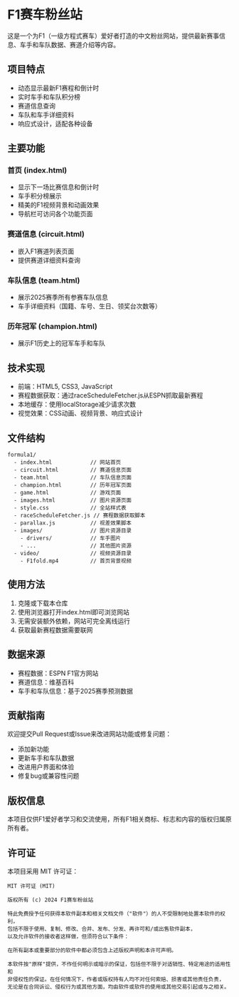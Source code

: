 # F1赛车粉丝站

这是一个为F1（一级方程式赛车）爱好者打造的中文粉丝网站，提供最新赛事信息、车手和车队数据、赛道介绍等内容。

## 项目特点

- 动态显示最新F1赛程和倒计时
- 实时车手和车队积分榜
- 赛道信息查询
- 车队和车手详细资料
- 响应式设计，适配各种设备

## 主要功能

### 首页 (index.html)

- 显示下一场比赛信息和倒计时
- 车手积分榜展示
- 精美的F1视频背景和动画效果
- 导航栏可访问各个功能页面

### 赛道信息 (circuit.html)

- 嵌入F1赛道列表页面
- 提供赛道详细资料查询

### 车队信息 (team.html)

- 展示2025赛季所有参赛车队信息
- 车手详细资料（国籍、车号、生日、领奖台次数等）

### 历年冠军 (champion.html)

- 展示F1历史上的冠军车手和车队

## 技术实现

- 前端：HTML5, CSS3, JavaScript
- 赛程数据获取：通过raceScheduleFetcher.js从ESPN抓取最新赛程
- 本地缓存：使用localStorage减少请求次数
- 视觉效果：CSS动画、视频背景、响应式设计

## 文件结构

```
formula1/
  - index.html            // 网站首页
  - circuit.html          // 赛道信息页面
  - team.html             // 车队信息页面
  - champion.html         // 历年冠军页面
  - game.html             // 游戏页面
  - images.html           // 图片资源页面
  - style.css             // 全站样式表
  - raceScheduleFetcher.js // 赛程数据获取脚本
  - parallax.js           // 视差效果脚本
  - images/               // 图片资源目录
    - drivers/            // 车手图片
    - ...                 // 其他图片资源
  - video/                // 视频资源目录
    - F1fold.mp4          // 首页背景视频
```

## 使用方法

1. 克隆或下载本仓库
2. 使用浏览器打开index.html即可浏览网站
3. 无需安装额外依赖，网站可完全离线运行
4. 获取最新赛程数据需要联网

## 数据来源

- 赛程数据：ESPN F1官方网站
- 赛道信息：维基百科
- 车手和车队信息：基于2025赛季预测数据

## 贡献指南

欢迎提交Pull Request或Issue来改进网站功能或修复问题：

- 添加新功能
- 更新车手和车队数据
- 改进用户界面和体验
- 修复bug或兼容性问题

## 版权信息

本项目仅供F1爱好者学习和交流使用，所有F1相关商标、标志和内容的版权归属原所有者。

## 许可证

本项目采用 MIT 许可证：

```
MIT 许可证 (MIT)

版权所有 (c) 2024 F1赛车粉丝站

特此免费授予任何获得本软件副本和相关文档文件（"软件"）的人不受限制地处置本软件的权利，
包括不限于使用、复制、修改、合并、发布、分发、再许可和/或出售软件副本，
以及允许软件的接收者这样做，但须符合以下条件：

在所有副本或重要部分的软件中都必须包含上述版权声明和本许可声明。

本软件按"原样"提供，不作任何明示或暗示的保证，包括但不限于对适销性、特定用途的适用性和
非侵权性的保证。在任何情况下，作者或版权持有人均不对任何索赔、损害或其他责任负责，
无论是在合同诉讼、侵权行为或其他方面，均由软件或软件的使用或其他交易引起或与之相关。
``` 